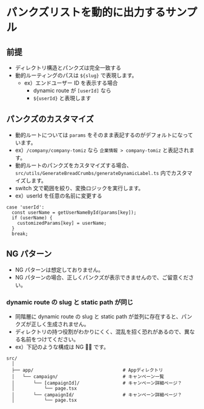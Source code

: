 # パンクズリストを動的に出力するサンプル

## 前提

- ディレクトリ構造とパンクズは完全一致する
- 動的ルーティングのパスは `${slug}` で表現します。
  - ex）エンドユーザー ID を表示する場合
    - dynamic route が `[userId]` なら
    - `${userId}` と表現します

## パンクズのカスタマイズ

- 動的ルートについては `params` をそのまま表記するのがデフォルトになっています。
- ex）`/company/company-tomiz` なら `企業情報 > company-tomiz` と表記されます。
- 動的ルートのパンクズをカスタマイズする場合、 `src/utils/GenerateBreadCrumbs/generateDynamicLabel.ts` 内でカスタマイズします。
- switch 文で範囲を絞り、変換ロジックを実行します。
- ex）userId を任意の名前に変更する

```
case 'userId':
  const userName = getUserNameById(params[key]);
  if (userName) {
    customizedParams[key] = userName;
  }
  break;
```

## NG パターン

- NG パターンは想定しておりません。
- NG パターンの場合、正しくパンクズが表示できませんので、ご留意ください。

### dynamic route の slug と static path が同じ

- 同階層に dynamic route の slug と static path が並列に存在すると、パンクズが正しく生成されません。
- ディレクトリの持つ役割がわかりにくく、混乱を招く恐れがあるので、異なる名前をつけてください。
- ex）下記のような構成は NG 🙅‍♂️ です。

```
src/
  │
  ├── app/                                 # Appディレクトリ
  │   └── campaign/                        # キャンペーン一覧
  │       └── [campaignId]/                # キャンペーン詳細ページ？
  │           └── page.tsx
  │       └── campaignId/                  # キャンペーン詳細ページ？
  │           └── page.tsx
```
